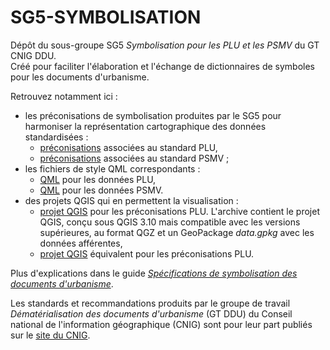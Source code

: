 # SG5-SYMBOLISATION

Dépôt du sous-groupe SG5 *Symbolisation pour les PLU et les PSMV* du GT CNIG DDU.  
Créé pour faciliter l'élaboration et l'échange de dictionnaires de symboles pour les documents d'urbanisme.

Retrouvez notamment ici :
- les préconisations de symbolisation produites par le SG5 pour harmoniser la représentation cartographique des données standardisées :
    - [préconisations](/PLU/preconisations.md) associées au standard PLU,
    - [préconisations](/PSMV/preconisations.md) associées au standard PSMV ;
- les fichiers de style QML correspondants :
    - [QML](/PLU/QML) pour les données PLU,
    - [QML](/PSMV/QML) pour les données PSMV.
- des projets QGIS qui en permettent la visualisation :
    - [projet QGIS](/PLU/projet_qgis_symbolisation_plu.zip) pour les préconisations PLU. L'archive contient le projet QGIS, conçu sous QGIS 3.10 mais compatible avec les versions supérieures, au format QGZ et un GeoPackage _data.gpkg_ avec les données afférentes,
    - [projet QGIS](/PSMV/projet_qgis_symbolisation_psmv.zip) équivalent pour les préconisations PLU.


Plus d'explications dans le guide *[Spécifications de symbolisation des documents d'urbanisme](https://drive.google.com/drive/folders/1YHCxmiWknRLXUREbOYq4CUpvqYGZaw2Z)*.

Les standards et recommandations produits par le groupe de travail *Dématérialisation des documents d'urbanisme* (GT DDU) du Conseil national de l'information géographique (CNIG) sont pour leur part publiés sur le [site du CNIG](http://cnig.gouv.fr/?page_id=2732).
